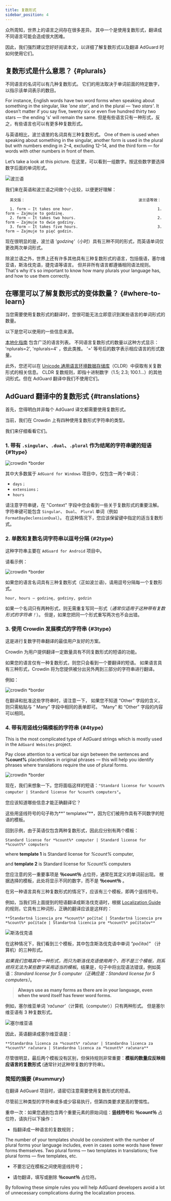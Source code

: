 ```yaml
---
title: 复数形式
sidebar_position: 4
---
```



众所周知，世界上的语言之间存在很多差异。 其中一个是使用复数形式，翻译成不同语言可能会造成很大困难。

因此，我们强烈建议您好好阅读本文，以详细了解复数形式以及翻译 AdGuard 时如何使用它们。

## 复数形式是什么意思？ {#plurals}

不同语言的名词可以有几种复数形式。 它们的用法取决于单词前面的特定数字，以指示该单词表示的数目。

For instance, English words have two word forms when speaking about something in the singular, like *'one star'*, and in the plural — *'two stars'*. It doesn’t matter if you say five, twenty six or even five hundred thirty two stars — the ending 's' will remain the same. 但是有些语言只有一种形式，反之，有些语言也可以有更多种复数形式。

与英语相比，波兰语里的名词具有三种复数形式。 One of them is used when speaking about something in the singular, another form is used in the plural but with numbers ending in 2–4, excluding 12–14, and the third form — for words with other numbers in front of them.

Let’s take a look at this picture. 在这里，可以看到一组数字。按这些数字要选择数字后面的单词形式。

![波兰语](https://cdn.adtidy.org/content/Kb/ad_blocker/miscellaneous/adguard_translations/polish.png)

我们来在英语和波兰语之间做个小比较，以便更好理解：

      英文版：                                                  波兰语等效：
    
      1. form — It takes one hour.                                     1. form — Zajmuje to godzinę.
      2. form — It takes two hours.                                    2. form — Zajmuje to dwie godziny.
      3. form — It takes five hours.                                   3. form — Zajmuje to pięć godzin.

现在很明显的是，波兰语 *'godzinę'*（小时）具有三种不同的形式，而英语单词仅更改两次单词形式。

除波兰语之外，世界上还有许多其他具有三种复数形式的语言，包括俄语，塞尔维亚语，斯洛伐克语，捷克语等语言。 但并非所有语言都遵循相同语法规则。 That's why it's so important to know how many plurals your language has, and how to use them correctly.

## 在哪里可以了解复数形式的变体数量？ {#where-to-learn}

当您需要使用复数形式的翻译时，您很可能无法立即意识到某些语言的单词形式的数量。

以下是您可以使用的一些信息来源。

[本地化指南](http://docs.translatehouse.org/projects/localization-guide/en/latest/l10n/pluralforms.html) 包含广泛的语言列表。 不同语言复数形式的数量以这种方式显示： 'nplurals=2', 'nplurals=4' ，依此类推。 '=' 等号后的数字表示相应语言的形式数量。

此外，您还可以在 [Unicode 通用语言环境数据存储库](http://www.unicode.org/cldr/charts/latest/supplemental/language_plural_rules.html#rules)（CLDR）中获取有关复数形式的相关信息。 CLDR 复数规则，即指十进制数字（1.5; 2.3; 100.1…）的其他词形式。但在 AdGuard 翻译中我们不使用它们。

## AdGuard 翻译中的复数形式 {#translations}

首先，您得明白并非每个 AdGuard 译文都需要使用复数形式。

当前，我们在 Crowdin 上有四种使用复数形式字符串的类型。

我们来仔细看看它们。

### 1. 带有 `.singular`、`.dual`、`.plural` 作为结尾的字符串键的短语 {#1type}

![crowdin *border](https://cdn.adtidy.org/public/Adguard/kb/en/plurals/dual_it.png)

其中大多数属于 `AdGuard for Windows` 项目中，仅包含一两个单词：

- `days；`
- `extensions；`
- `hours`

请注意字符串键，在 "Context" 字段中您会看到一些关于复数形式的重要注解。 字符串键可能包含 `Singular`、 `Dual`、 `Plural` 单词（例如`FormatDayDeclensionDual`）。 在这种情况下，您应该保留键中指定的适当复数形式。

### 2. 单数和复数名词字符串以逗号分隔 {#2type}

这种字符串主要在 `AdGuard for Android` 项目中。

请看示例：

![crowdin *border](https://cdn.adtidy.org/public/Adguard/kb/en/plurals/android_fr.png)

如果您的语言名词具有三种复数形式（正如波兰语)，请用逗号分隔每一个复数形式。

`hour, hours — godzinę, godziny, godzin`

如果一个名词只有两种形式，则无需重复写同一形式（*通常仅适用于这种带有复数形式的字符串！*）。 但是，如果您把同一个形式重写两次也不会出错。

### 3. 使用 Crowdin 发展模式的字符串 {#3type}

这是进行复数字符串翻译的最佳用户友好的方案。

Crowdin 为用户提供翻译一定数量具有不同复数形式的短语的功能。

如果您的语言仅有一种复数形式，则您只会看到一个要翻译的短语。 如果语言具有三种形式，Crowdin 将为您提供被分出另外两到三部分的字符串进行翻译。

例如：

![crowdin *border](https://cdn.adtidy.org/public/Adguard/kb/en/plurals/crowdin_scheme.png)

在翻译和批准这些字符串时，请注意一下， 如果您不知道 “Other” 字段的含义，则只需粘贴与 “ Many” 字段中相同的表单即可。 “Many” 和 “Other” 字段的内容可以相同。

### 4. 带有用竖线分隔模板的字符串 {#4type}

This is the most complicated type of AdGuard strings which is mostly used in the `AdGuard Websites` project.

Pay close attention to a vertical bar sign between the sentences and **%count%** placeholders in original phrases — this will help you identify phrases where translations require the use of plural forms.

![crowdin *border](https://cdn.adtidy.org/public/Adguard/kb/en/plurals/plurals_site.png)

现在，我们来想象一下。您将面临这样的短语：`"Standard license for %count% computer | Standard license for %count% computers"`。

您应该知道哪些信息才能正确翻译它？

这些用竖线符号的句子称为**“ templates”**，因为它们被用作具有不同数字的短语的模板。

回到示例，由于英语仅包含两种复数形式，因此应分别有两个模板：

`Standard license for *%count%* computer | Standard license for *%count%* computers`

where **template 1** is Standard license for *%count%* computer,

and **template 2** is Standard license for *%count%* computers

您应注意的另一重要事项是 **％count％** 占位符，通常在其定义的单词前出现。 根据选择的模板，此处将显示不同的数字，而不是 **％count％** 。

在另一种语言具有三种复数形式的情况下，应该有三个模板，即两个竖线符号。

例如，当我们将上面提到的短语翻译成斯洛伐克语时，根据 [Localization Guide](http://docs.translatehouse.org/projects/localization-guide/en/latest/l10n/pluralforms.html) 的规则，它具有三种词形，正确的翻译应该是这样的：

`**Štandartná licencia pre *%count%* počítač | Štandartná licencia pre *%count%* počítače | Štandartná licencia pre *%count%* počítačov**`

![斯洛伐克语](https://cdn.adtidy.org/content/Kb/ad_blocker/miscellaneous/adguard_translations/slovak.png)

在这种情况下，我们看到三个模板，其中包含斯洛伐克语中单词 *"počítač"* （计算机）的三种形式。

*如果我们忽略其中一种形式，而只为斯洛伐克语使用两个，而不是三个模板，则系统将无法为某些数字采用适当的模板*。结果是，句子中将出现语法错误，例如英语：*Standard license for 5 computer（正确应是：Standard license for 5 computers）*。
> **Always use as many forms as there are in your language, even when the word itself has fewer word forms.**

例如，塞尔维亚单词 *'računar'*（计算机（computer））只有两种形式。 但是塞尔维亚语有 3 种复数形式。

![塞尔维亚语](https://cdn.adtidy.org/content/Kb/ad_blocker/miscellaneous/adguard_translations/serbian.png)

因此，英语翻译成塞尔维亚语是：

`**Standardna licenca za *%count%* računar | Standardna licenca za *%count%* računara | Standardna licenca za *%count%* računara**`

尽管很明显，最后两个模板没有区别，但保持规则非常重要：**模板的数量应反映相应语言的复数形式** (通常针对这种带复数的字符串)。

### 简短的摘要 {#summury}

在翻译 AdGuard 项目时，请密切注意需要使用复数形式的短语。

尽管前三种类型的字符串或多或少容易执行，但第四类要求更高的警惕性。

重申一次：如果您遇到包含两个重要元素的原始词组：**竖线符号**和 **％count％** 占位符，请执行以下操作：

- 指翻译成一种语言的复数规则；

The number of your templates should be consistent with the number of plural forms your language includes, even in cases some words have fewer forms themselves. Two plural forms — two templates in translations; five plural forms — five templates, etc.

- 不要忘记在模板之间使用竖线符号；

- 请勿翻译，填写或删除 **％count％** 占位符。

By following these simple rules you will help AdGuard developers avoid a lot of unnecessary complications during the localization process.
